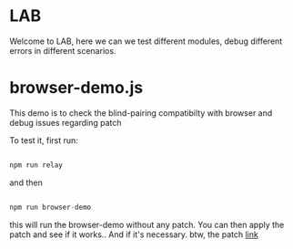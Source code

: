 # LAB

Welcome to LAB, here we can we test different modules, debug different errors in different scenarios.



# browser-demo.js 

This demo is to check the blind-pairing compatibilty with browser and debug issues regarding patch



To test it, first run:


```javascript

npm run relay


```

and then


```javascript

npm run browser-demo 


```
this will run the browser-demo without any patch. You can then apply the patch and see if it works.. And if it's necessary.
btw, the patch [link](https://www.diffchecker.com/IHbjbx0M/)

